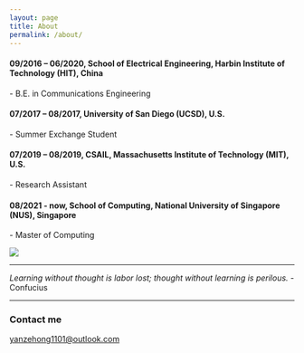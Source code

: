 ```yaml
---
layout: page
title: About
permalink: /about/
---
```


#### 09/2016 – 06/2020, School of Electrical Engineering, Harbin Institute of Technology (HIT), China  
  \- B.E. in Communications Engineering  
#### 07/2017 – 08/2017, University of San Diego (UCSD), U.S.  
  \- Summer Exchange Student  
#### 07/2019 – 08/2019, CSAIL, Massachusetts Institute of Technology (MIT), U.S.  
  \- Research Assistant  
#### 08/2021 - now, School of Computing, National University of Singapore (NUS), Singapore  
  \- Master of Computing  
  

![]({{site.baseurl}}/images/about-1.png)
  
----
_Learning without thought is labor lost; thought without learning is perilous._  \- Confucius

----


  
  
### Contact me

[yanzehong1101@outlook.com](mailto:yanzehong1101@outlook.com)
